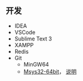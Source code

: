 ## 开发
- IDEA
- VSCode
- Sublime Text 3
- XAMPP
- Redis
- Git
  - MinGW64
  - [Msys32-64bit](https://mirror.tuna.tsinghua.edu.cn/help/msys2/)， [说明](https://www.cnblogs.com/juluwangshier/p/12015699.html)
